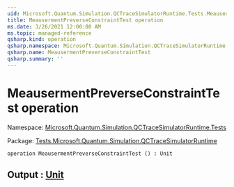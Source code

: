 ```yaml
---
uid: Microsoft.Quantum.Simulation.QCTraceSimulatorRuntime.Tests.MeausermentPreverseConstraintTest
title: MeausermentPreverseConstraintTest operation
ms.date: 3/26/2021 12:00:00 AM
ms.topic: managed-reference
qsharp.kind: operation
qsharp.namespace: Microsoft.Quantum.Simulation.QCTraceSimulatorRuntime.Tests
qsharp.name: MeausermentPreverseConstraintTest
qsharp.summary: ''
---
```


# MeausermentPreverseConstraintTest operation

Namespace: [Microsoft.Quantum.Simulation.QCTraceSimulatorRuntime.Tests](xref:Microsoft.Quantum.Simulation.QCTraceSimulatorRuntime.Tests)

Package: [Tests.Microsoft.Quantum.Simulation.QCTraceSimulatorRuntime](https://nuget.org/packages/Tests.Microsoft.Quantum.Simulation.QCTraceSimulatorRuntime)




```qsharp
operation MeausermentPreverseConstraintTest () : Unit
```


## Output : [Unit](xref:microsoft.quantum.lang-ref.unit)

